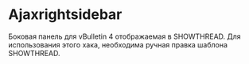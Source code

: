 # Ajaxrightsidebar
Боковая панель для vBulletin 4 отображаемая в SHOWTHREAD.
Для использования этого хака, необходима ручная правка шаблона SHOWTHREAD.
